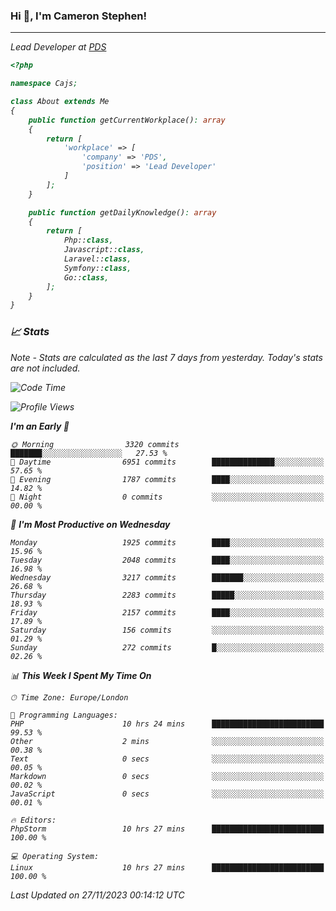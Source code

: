 ### Hi 👋, I'm Cameron Stephen!
<hr>
<p><em>Lead Developer at <a href="https://prindatasolutions.co.uk">PDS</a></p>


```php
<?php

namespace Cajs;

class About extends Me
{
    public function getCurrentWorkplace(): array
    {
        return [
            'workplace' => [
                'company' => 'PDS',
                'position' => 'Lead Developer'
            ]
        ];
    }

    public function getDailyKnowledge(): array
    {
        return [
            Php::class,
            Javascript::class,
            Laravel::class,
            Symfony::class,
            Go::class,
        ];
    }
}
```

### 📈 Stats
<p><em>Note - Stats are calculated as the last 7 days from yesterday. Today's stats are not included.</em></p>


<!--START_SECTION:waka-->
![Code Time](http://img.shields.io/badge/Code%20Time-3%2C621%20hrs%2016%20mins-blue)

![Profile Views](http://img.shields.io/badge/Profile%20Views-0-blue)

**I'm an Early 🐤** 

```text
🌞 Morning                3320 commits        ███████░░░░░░░░░░░░░░░░░░   27.53 % 
🌆 Daytime                6951 commits        ██████████████░░░░░░░░░░░   57.65 % 
🌃 Evening                1787 commits        ████░░░░░░░░░░░░░░░░░░░░░   14.82 % 
🌙 Night                  0 commits           ░░░░░░░░░░░░░░░░░░░░░░░░░   00.00 % 
```
📅 **I'm Most Productive on Wednesday** 

```text
Monday                   1925 commits        ████░░░░░░░░░░░░░░░░░░░░░   15.96 % 
Tuesday                  2048 commits        ████░░░░░░░░░░░░░░░░░░░░░   16.98 % 
Wednesday                3217 commits        ███████░░░░░░░░░░░░░░░░░░   26.68 % 
Thursday                 2283 commits        █████░░░░░░░░░░░░░░░░░░░░   18.93 % 
Friday                   2157 commits        ████░░░░░░░░░░░░░░░░░░░░░   17.89 % 
Saturday                 156 commits         ░░░░░░░░░░░░░░░░░░░░░░░░░   01.29 % 
Sunday                   272 commits         █░░░░░░░░░░░░░░░░░░░░░░░░   02.26 % 
```


📊 **This Week I Spent My Time On** 

```text
🕑︎ Time Zone: Europe/London

💬 Programming Languages: 
PHP                      10 hrs 24 mins      █████████████████████████   99.53 % 
Other                    2 mins              ░░░░░░░░░░░░░░░░░░░░░░░░░   00.38 % 
Text                     0 secs              ░░░░░░░░░░░░░░░░░░░░░░░░░   00.05 % 
Markdown                 0 secs              ░░░░░░░░░░░░░░░░░░░░░░░░░   00.02 % 
JavaScript               0 secs              ░░░░░░░░░░░░░░░░░░░░░░░░░   00.01 % 

🔥 Editors: 
PhpStorm                 10 hrs 27 mins      █████████████████████████   100.00 % 

💻 Operating System: 
Linux                    10 hrs 27 mins      █████████████████████████   100.00 % 
```


 Last Updated on 27/11/2023 00:14:12 UTC
<!--END_SECTION:waka-->
